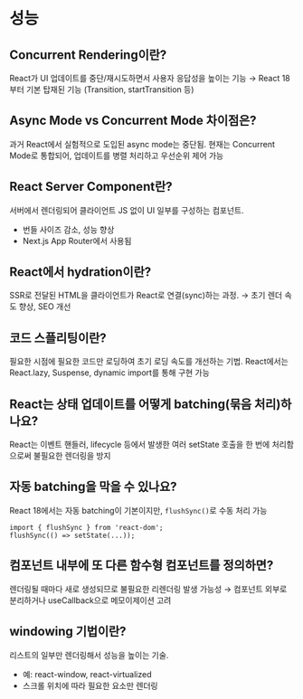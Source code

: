 # 성능

## Concurrent Rendering이란?

React가 UI 업데이트를 중단/재시도하면서 사용자 응답성을 높이는 기능
→ React 18부터 기본 탑재된 기능 (Transition, startTransition 등)

## Async Mode vs Concurrent Mode 차이점은?

과거 React에서 실험적으로 도입된 async mode는 중단됨.
현재는 Concurrent Mode로 통합되어, 업데이트를 병렬 처리하고 우선순위 제어 가능

## React Server Component란?

서버에서 렌더링되어 클라이언트 JS 없이 UI 일부를 구성하는 컴포넌트.

- 번들 사이즈 감소, 성능 향상
- Next.js App Router에서 사용됨

## React에서 hydration이란?

SSR로 전달된 HTML을 클라이언트가 React로 연결(sync)하는 과정. → 초기 렌더 속도 향상, SEO 개선

## 코드 스플리팅이란?

필요한 시점에 필요한 코드만 로딩하여 초기 로딩 속도를 개선하는 기법.
React에서는 React.lazy, Suspense, dynamic import를 통해 구현 가능

## React는 상태 업데이트를 어떻게 batching(묶음 처리)하나요?

React는 이벤트 핸들러, lifecycle 등에서 발생한 여러 setState 호출을 한 번에 처리함으로써 불필요한 렌더링을 방지

## 자동 batching을 막을 수 있나요?

React 18에서는 자동 batching이 기본이지만, `flushSync()`로 수동 처리 가능

```tsx
import { flushSync } from 'react-dom';
flushSync(() => setState(...));

```

## 컴포넌트 내부에 또 다른 함수형 컴포넌트를 정의하면?

렌더링될 때마다 새로 생성되므로 불필요한 리렌더링 발생 가능성 → 컴포넌트 외부로 분리하거나 useCallback으로 메모이제이션 고려

## windowing 기법이란?

리스트의 일부만 렌더링해서 성능을 높이는 기술.

- 예: react-window, react-virtualized
- 스크롤 위치에 따라 필요한 요소만 렌더링
